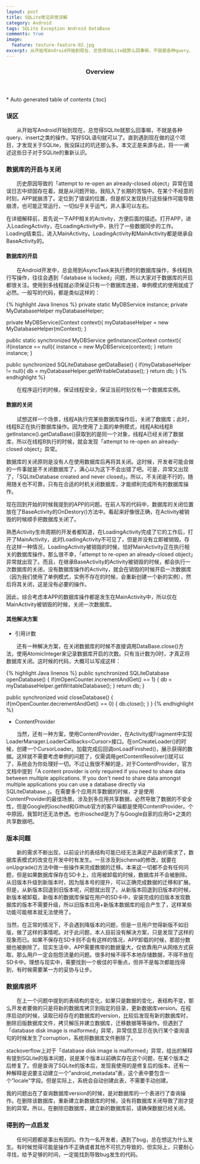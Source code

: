 ```yaml
---
layout: post
title: SQLite常见异常详解
category: Android
tags: SQLite Exception Android DataBase
comments: true
image:
  feature: texture-feature-02.jpg
excerpt: 从开始写Android开始到现在，总觉得SQLite就那么回事嘛，不就是各种query、insert之类的操作，写好SQL语句就可以了。直到遇到现在做的这个项目，才发现关于SQLite，我没踩过的坑还那么多。本文正是来源与此，将一一阐述这些日子对于SQLite的重新认识。
---
```


<section id="table-of-contents" class="toc">
  <header>
    <h3>Overview</h3>
  </header>
<div id="drawer" markdown="1">
*  Auto generated table of contents
{:toc}
</div>
</section>

### 误区

&emsp;&emsp;从开始写Android开始到现在，总觉得SQLite就那么回事嘛，不就是各种query、insert之类的操作，写好SQL语句就可以了。直到遇到现在做的这个项目，才发现关于SQLite，我没踩过的坑还那么多。本文正是来源与此，将一一阐述这些日子对于SQLite的重新认识。

### 数据库的开启与关闭

&emsp;&emsp;历史原因导致的「attempt to re-open an already-closed object」异常在错误日志中顽固存在着。就是从问题开始，我陷入了长期的苦恼中。在某个不经意的时刻，APP就崩溃了。定位到了错误的位置，但是却又发现执行这些操作可能导致崩溃，也可能正常运行，一切似乎关乎运气，非人事可以左右。  

在详细解释前，首先说一下APP相关的Activity，方便后面的描述。打开APP，进入LoadingActivity，在LoadingActivity中，执行了一些数据同步的工作。Loading结束后，进入MainActivity。LoadingActivity和MainActivity都是继承自BaseActivity的。  

#### 数据库的开启

&emsp;&emsp;在Android开发中，总会用到AsyncTask来执行费时的数据库操作，多线程执行写操作，往往会遇到「database is locked」问题，所以大家对于数据库的开启都很关注。使用到多线程就必须保证只有一个数据库连接，单例模式的使用就成了必然。一般写的代码，都是类似这样的：  

{% highlight Java linenos %}
private static MyDBService instance;
private MyDatabaseHelper myDatabaseHelper;

private MyDBService(Context context){
    myDatabaseHelper = new MyDatabaseHelper(mContext);
}

public static synchronized MyDBService getInstance(Context context){
    if(instance == null){
        instance = new MyDBService(context);
    }
    return instance;
}

public synchronized SQLiteDatabase getDataBase() {
    if(myDatabaseHelper != null){
        db = myDatabaseHelper.getWritableDatabase();
    }
    return db;
}
{% endhighlight %}

&emsp;&emsp;在程序运行的时候，保证线程安全，保证当前时刻仅有一个数据库实例。  

#### 数据的关闭

&emsp;&emsp;试想这样一个场景，线程A执行完某些数据库操作后，关闭了数据库；此时，线程B正在执行数据库操作。因为使用了上面的单例模式，线程A和线程B getInstance().getDataBase()获取到的是同一个对象，线程A已经关闭了数据库，所以在线程B执行的时候，就会发现「attempt to re-open an already-closed object」异常。  

数据库的关闭原则是没有人在使用数据库后再将其关闭。这时候，开发者可能会做的一件事就是不关闭数据库了，满心以为这下不会出错了吧。可是，异常又出现了，「SQLiteDatabase created and never closed」。所以，不关闭是不行的，随用随关也不可靠，只有在合适的时机关闭数据库，才能顺利完成所有的数据库操作。  

现在回到开始的时候我提到的APP的问题。在前人写的代码中，数据库的关闭位置放在了BaseActivity的OnDestory()方法中。看起来好像很正确，在Activity被销毁的时候顺手把数据库关闭了。  

熟悉Activity生命周期的开发者都知道，在LoadingActivity完成了它的工作后，打开了MainActivity，此时LoadingActivity不可见了，但是并没有立即被销毁。存在这样一种情况，LoadingActivity被销毁的时候，恰好MainActivity正在执行相关的数据库操作，那么很不幸，「attempt to re-open an already-closed object」异常就出现了。而且，在继承BaseActivity的Activity被销毁的时候，都会执行一次数据库的关闭，没有数据库操作的Activity，就会在销毁的时候开启一次数据库（因为我们使用了单例模式，实例不存在的时候，会重新创建一个新的实例），然后将其关闭，这是没有必要的操作。  

因此，综合考虑本APP的数据库操作都是发生在MainActivity中，所以仅在MainActivity被销毁的时候，关闭一次数据库。  

#### 其他解决方案

* 引用计数

&emsp;&emsp;还有一种解决方案，在关闭数据库的时候不直接调用DataBase.close()方法，使用AtomicInteger来记录数据库开启的次数。只有当计数为0时，才真正将数据库关闭。这时候的代码，大概可以写成这样：

{% highlight Java linenos %}
public synchronized SQLiteDatabase openDatabase() {
    if(mOpenCounter.incrementAndGet() == 1) {
        db = myDatabaseHelper.getWritableDatabase();
    }
    return db;
}

public synchronized void closeDatabase() {
    if(mOpenCounter.decrementAndGet() == 0) {
       db.close();
    }
}
{% endhighlight %}

* ContentProvider

&emsp;&emsp;当然，还有一种方案，使用ContentProvider，在Activity或Fragment中实现LoaderManager.LoaderCallbacks\<Cursor\>接口。在onCreateLoader()的时候，创建一个CursorLoader。加载完成后回调onLoadFinished()，展示获得的数据。这样就不需要考虑单例的问题了，仅需调用getContentResolver()就可以了，系统会为你处理好一切。不过让我很不解的是，对于ContentProvider，官方文档中提到「A content provider is only required if you need to share data between multiple applications. If you don't need to share data amongst multiple applications you can use a database directly via SQLiteDatabase.」。在需要多个应用共享数据的时候，才是使用ContentProvider的最佳场景。涉及到多应用共享数据，必然导致了数据的不安全性，但是Google的iosched和Github官方的客户端都是使用ContentProvider。个中原因，我暂时还无法参透。也许iosched是为了与Google自家的应用G+之类的共享数据吧。

### 版本问题

&emsp;&emsp;新的需求不断出现，以前设计的表结构可能已经无法满足产品新的需求了，数据库表模式的改变在开发中时有发生。一旦涉及到schema的修改，就要在onUpgrade()方法中做一些操作来完成数据的迁移。本来这一切都不会有任何问题，但是如果数据库保存在SD卡上，应用被卸载的时候，数据库并不会被删除。从旧版本升级到新版本时，因为版本号的提升，可以正确完成数据的迁移和扩展。但是，从新版本回退到旧版本呢，问题就出现了。从新版本回退到旧版本的时候，新版本被卸载，新版本的数据库保留在用户的SD卡中，安装完成的旧版本发现数据库的版本不需要升级，所以旧版本应用+新版本数据库的组合产生了，这样某些功能可能根本就无法使用了。

当然，在正常的情况下，不会遇到降版本的问题，但是一旦用户觉得新版不如旧版，做了这样的事情呢。对于此问题，本人目前没有解决方案，只是发现了这样的现象而已。如果不保存在SD卡则不会有这样的情况，APP卸载的时候，那部分数据也被删除了。现实生活中，APP需要携带的数据量大，仅依靠用户从网络方式获取，那么用户一定会抱怨流量的问题。很多时候不得不本地存储数据，不得不放在SD卡中。理想与现实中，需要找到一个极佳的平衡点，但并不是每次都能找得到，有时候需要某一方的妥协与让步。

### 数据库损坏

&emsp;&emsp;在上一个问题中提到的表结构的变化，如果只是数据的变化，表结构不变，那么开发者要做的只是将新的数据库拷贝到指定的目录，更新数据库version。在程序启动的时候，读取已经存在的数据库的version，比较后发现有新的数据库时，删除旧版数据库文件，拷贝解压并建立数据库，迁移数据等等操作。但遇到了「database disk image is malformed」异常，异常信息显示在执行某个查询语句的时候发生了corruption，系统将数据库文件删除了。

stackoverflow上对于「database disk image is malformed」异常，给出的解释有提到SQLite的版本问题，说是某个版本以前确实存在这个问题，在某个版本之后修复了。但是查询了SQLite的版本后，发现我使用的是修复后的版本。还有一种解释是说要主动建立一个”android_metadata”表，这个表中要包含一个”locale”字段。但是实际上，系统会自动创建此表，不需要手动创建。

我的问题出在了查询数据库version的时候，是对数据库的一个表进行了查询操作。在删除该数据库，重新建立新数据库的时候，没有将数据库关闭导致了刚才提到的异常。所以，在删除旧数据库，建立新的数据库前，请确保数据已经关闭。

### 得到的一点启发

&emsp;&emsp;任何问题都是事出有因的。作为一名开发者，遇到了bug，总在想这为什么发生。有时候觉得可能是操作不正确或者其他不可抗力导致的，但实际上，只要耐心寻找，给予足够的时间，一定能找到导致bug发生的代码。

